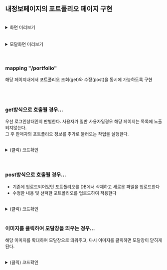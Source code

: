 ## 내정보페이지의 포트폴리오 페이지 구현
<br>
<details>
  <summary>화면 미리보기</summary>
  <br>
  <img width="1265" alt="wonder_main" src="https://user-images.githubusercontent.com/105254085/235073211-794dc6a4-408c-4e06-b71e-cfc6e607954a.png">
</details>
<br><br>

<details>
  <summary>모달화면 미리보기</summary>
  <br>
  <img width="1265" alt="wonder_main" src="https://user-images.githubusercontent.com/105254085/235073377-e7c77285-bc11-4c99-a985-c095ef4b0b12.png">
</details>
<br><br>


### mapping "/portfolio"
해당 페이지내에서 포트폴리오 조회(get)와 수정(post)을 동시에 가능하도록 구현
<br><br><br><br>


### get방식으로 호출될 경우...
우선 로그인상태인지 판별한다. 사용자가 일반 사용자일경우 해당 페이지는 목록에 노출되지않는다.
<br>
그 후 판매자의 포트폴리오 정보를 추가로 불러오는 작업을 실행한다.

<br>

<details>
  <summary>(클릭) 코드확인</summary>
  
```java
@GetMapping("/portfolio")
	public String mypage_portfolio_get(HttpSession session, Model model) {
		logger.info("전문가용 포트폴리오 페이지");
		
		String userId=(String) session.getAttribute("userId");
		if(userId==null) {
			String msg="로그인이 필요한 서비스입니다";
			String url="/";
			
			model.addAttribute("msg",msg);
			model.addAttribute("url",url);
			
			return "/common/message";
		}
		
		MemberVO memVo = mypageService.selectMemberById(userId);
		String type = memVo.getType();


		ExpertVO vo = null;
		
		if(type.equals("프리랜서")) {
			vo = mypageService.selectExpertById(userId);
			logger.info("프로필 페이지 프리랜서 정보조회 expertVo={}", vo);
		}else {
			String msg="일반회원은 접근할 수 없는 페이지입니다", url="/mypage/profile";
			model.addAttribute("msg",msg);
			model.addAttribute("url",url);
			return "/common/message";
			
		}
		
		//포트폴리오 이미지 list
		List<ExpertImageVO> list = mypageService.selectExpertPortfolioById(userId);

		logger.info("포트폴리오 리스트사이즈={}",list.size());
		logger.info("포트폴리오 파일정보={}",list);
		logger.info("프로필 페이지 memVo={}",memVo);
		
		model.addAttribute("list", list);
		model.addAttribute("expertVo", vo);
		model.addAttribute("memVo",memVo);
		
		return "/mypage/portfolio";
	}
```
  
  </details>
<br><br>

### post방식으로 호출될 경우...
-  기존에 업로드되어있던 포트폴리오를 DB에서 삭제하고 새로운 파일을 업로드한다
-  수정한 내용 및 선택한 포트폴리오를 업로드하여 적용한다


<br>
<details>
  <summary>(클릭) 코드확인</summary>
  
```java
@PostMapping("/portfolio")
	public String mypage_portfolio_post(@RequestParam(required = false) String reviewProtfolioName,
			HttpServletRequest request,	HttpSession session, Model model) {
		
		MultipartHttpServletRequest mtfRequest = (MultipartHttpServletRequest)request;
		String userId = (String)session.getAttribute("userId");
		if(userId==null) {
			String msg="로그인이 필요한 서비스입니다";
			String url="/";
			
			model.addAttribute("msg",msg);
			model.addAttribute("url",url);
			
			return "/common/message";
		}
		
		List<MultipartFile> fileList = mtfRequest.getFiles("portfolioFile");
		logger.info("포트폴리오 등록 처리 fileList.size={}, 접속중인 유저 아이디 ={}",fileList.size(),userId);
		logger.info("테스트={}",reviewProtfolioName);
		
		String uploadPath = fileUploadUtil.getUploadPath(mtfRequest, ConstUtil.EXPERT_PORTFOLIO_IMAGE);

		int index=0;
		int profileCnt=0;
		
		String msg="멤버프로필 수정 실패", url="/mypage/portfolio";
		//기존포트폴리오 삭제처리
		if(!reviewProtfolioName.equals("") && !reviewProtfolioName.isEmpty()) { //파일업로드를 했을경우 (1이상)
			int delCnt = mypageService.deletePortfolio();
				logger.info("기존 포트폴리오 삭제 성공, cnt={}",delCnt);
		
				//포트폴리오 업로드처리
				for(MultipartFile mf : fileList) {
					String originFileName = mf.getOriginalFilename(); // 원본 파일 명
		            long fileSize = mf.getSize(); // 파일 사이즈
		
		            logger.info("originFileName={} ", originFileName);
		            logger.info("fileSize={}", fileSize);
		            
		            //순수 파일명만 구하기 => a
		    		int idx = originFileName.lastIndexOf(".");
		    		String fileNm=originFileName.substring(0,idx); //a
		    		
		    		//확장자 구하기
		    		String ext = originFileName.substring(idx); //.txt
		            String safeFile = "PORTFOLIO_"+index+"_" + originFileName+ System.currentTimeMillis()+ext;
		            index++;
		            try {
		                mf.transferTo(new File(uploadPath,safeFile));
		            } catch (IllegalStateException e) {
		                e.printStackTrace();
		            } catch (IOException e) {
		                e.printStackTrace();
		            }
		            
		            
		            ExpertImageVO portfolioVo = new ExpertImageVO();
		            //프로필사진 DB로 넣는부분
		            portfolioVo.setUserId(userId);
		            portfolioVo.setFileName(safeFile);
		            portfolioVo.setOriginalFileName(originFileName);
		            portfolioVo.setFileSize(fileSize);
		            portfolioVo.setFileType("PROFILE"); //체크용임 실재로는 xml에서 PROFILE 상수로 들어감
					
					profileCnt = mypageService.insertExpertPorfolio(portfolioVo);
					logger.info("전문가사진 vo, profileVo={}",portfolioVo);
					logger.info("파일 업로드 완료 profileCnt={}", profileCnt);
					
					if(profileCnt>0) {
						msg="포트폴리오 수정 성공";
					}else {
						msg="포트폴리오 수정 성공";
					}
		        }
		}else {
			msg="파일을 선택해야합니다";
		}
		
		
		model.addAttribute("msg",msg);
		model.addAttribute("url",url);
		
		
		return "/common/message";
	}
```
  
</details>
<br>
  
### 이미지를 클릭하여 모달창을 띄우는 경우...
  
해당 이미지를 확대하여 모달창으로 띄워주고, 다시 이미지를 클릭하면 모달창이 닫히게 된다.


<br>
<details>
  <summary>(클릭) 코드확인</summary>
  
```java

<script type="text/javascript">
	$(function(){
		 $("#portfolioImg${vs.index }").click(function(){
			var imgSrc = $('#portfolioBox_innerRight img').attr("src");
			var jstl = "<c:out value='${vs.index }' />";
			$('#portfolioModal_content img').attr("src",imgSrc);
		    $(".portfolioModal").eq(jstl).fadeIn();
		 });
			  
		  $(".portfolioModal_content img").click(function(){
			var jstl = "<c:out value='${vs.index }' />";
		    $(".portfolioModal").eq(jstl).fadeOut();
		 });
	});
</script>
  
  
  
<div class="portfolioBox_outter">
	<div class="portfolioBox_innerRight align_c">
		
		<img alt="포트폴리오 이미지" src="<c:url value='/img/mypage/expert_portfolio/${vo.fileName }' />" 
			class="portfolioImg" id="portfolioImg${vs.index }">
			
		<div class="portfolioModal" id="portfolioModal${vs.index }">
		  <div class="portfolioModal_content" title="클릭하면 창이 닫힙니다.">
		  	<img alt="포트폴리오 모달 이미지" src="<c:url value='/img/mypage/expert_portfolio/${vo.fileName }' />"
		  		style="height: 700px;">
		  </div>
		</div>
																			
	</div>
	<div>
		<p class="align_c">클릭시 확대</p>
	</div>
</div>

```
  </details>
